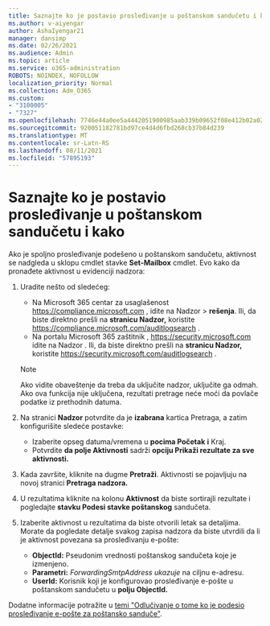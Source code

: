 ```yaml
---
title: Saznajte ko je postavio prosleđivanje u poštanskom sandučetu i kako
ms.author: v-aiyengar
author: AshaIyengar21
manager: dansimp
ms.date: 02/26/2021
ms.audience: Admin
ms.topic: article
ms.service: o365-administration
ROBOTS: NOINDEX, NOFOLLOW
localization_priority: Normal
ms.collection: Adm_O365
ms.custom:
- "3100005"
- "7327"
ms.openlocfilehash: 7746e44a0ee5a4442051900985aab339b09652f08e412b02a02429c93cc7c107
ms.sourcegitcommit: 920051182781bd97ce4d4d6fbd268cb37b84d239
ms.translationtype: MT
ms.contentlocale: sr-Latn-RS
ms.lasthandoff: 08/11/2021
ms.locfileid: "57895193"
---
```

# <a name="find-out-who-set-up-forwarding-on-a-mailbox-and-how"></a>Saznajte ko je postavio prosleđivanje u poštanskom sandučetu i kako

Ako je spoljno prosleđivanje podešeno u poštanskom sandučetu, aktivnost se nadgleda u sklopu cmdlet stavke **Set-Mailbox** cmdlet. Evo kako da pronađete aktivnost u evidenciji nadzora:

1. Uradite nešto od sledećeg:
   - Na Microsoft 365 centar za usaglašenost <https://compliance.microsoft.com> , idite na Nadzor  \> **rešenja**. Ili, da biste direktno prešli na **stranicu Nadzor,** koristite <https://compliance.microsoft.com/auditlogsearch> .
   - Na portalu Microsoft 365 zaštitnik , <https://security.microsoft.com> idite na Nadzor . Ili, da biste direktno prešli na **stranicu Nadzor,** koristite <https://security.microsoft.com/auditlogsearch> .

   > [!NOTE]
   > Ako vidite obaveštenje da treba da uključite nadzor, uključite ga odmah. Ako ova funkcija nije uključena, rezultati pretrage neće moći da povlače podatke iz prethodnih datuma.

2. Na stranici **Nadzor** potvrdite da je **izabrana** kartica Pretraga, a zatim konfigurišite sledeće postavke:
   - Izaberite opseg datuma/vremena u **pocima Početak** **i** Kraj.
   - Potvrdite **da polje Aktivnosti** sadrži **opciju Prikaži rezultate za sve aktivnosti.**

3. Kada završite, kliknite na dugme **Pretraži**. Aktivnosti se pojavljuju na novoj stranici **Pretraga nadzora.**

4. U rezultatima kliknite na kolonu **Aktivnost** da biste sortirajli rezultate i pogledajte **stavku Podesi stavke poštanskog** sandučeta.

5. Izaberite aktivnost u rezultatima da biste otvorili letak sa detaljima. Morate da pogledate detalje svakog zapisa nadzora da biste utvrdili da li je aktivnost povezana sa prosleđivanju e-pošte:
   - **ObjectId:** Pseudonim vrednosti poštanskog sandučeta koje je izmenjeno.
   - **Parametri:** _ForwardingSmtpAddress ukazuje_ na ciljnu e-adresu.
   - **UserId:** Korisnik koji je konfigurovao prosleđivanje e-pošte u poštanskom sandučetu u **polju ObjectId.**

Dodatne informacije potražite u [temi "Odlučivanje o tome ko je podesio prosleđivanje e-pošte za poštansko sanduče"](https://docs.microsoft.com/microsoft-365/compliance/auditing-troubleshooting-scenarios#determine-who-set-up-email-forwarding-for-a-mailbox).
